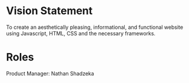 # Vision Statement
To create an aesthetically pleasing, informational, and functional website using Javascript, HTML, CSS and the necessary frameworks.

# Roles
Product Manager: Nathan Shadzeka

